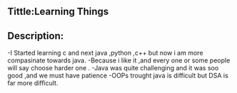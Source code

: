 
## Tittle:Learning Things
## Description:
-I Started learning c and next java ,python ,c++ but now i am more compasinate towards java.
-Because i like it ,and every one or some people will say choose harder one .
-Java was quite challenging and it was soo good ,and we must have patience
-OOPs trought java is difficult but DSA is far more difficult.

